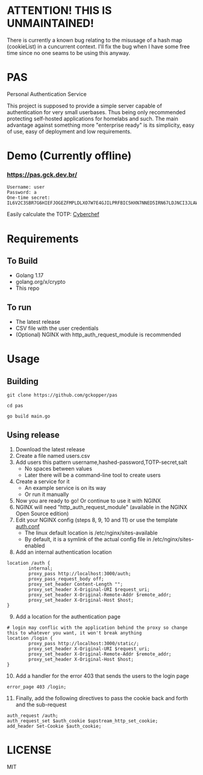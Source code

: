 # ATTENTION! THIS IS UNMAINTAINED!
There is currently a known bug relating to the misusage of a hash map (cookieList) in a cuncurrent context. I'll fix the bug when I have some free time since no one seams to be using this anyway.

# PAS
Personal Authentication Service

This project is supposed to provide a simple server capable of authentication for very small userbases. Thus being only recommended protecting self-hosted applications for homelabs and such. The main advantage against something more "enterprise ready" is its simplicity, easy of use, easy of deployment and low requirements.


# Demo (Currently offline)
### https://pas.gck.dev.br/
```
Username: user
Password: a
One-time secret: IL6V2C3SBR7G6HIEFJOGEZFMPLDLXO7W7E4GJILPRFBIC5HXN7NNED5IRN67LDJNCI3JLAW4RCJKR5CKSMMGT7GL4O3D3GSMSXWCLZY=
```
Easily calculate the TOTP:
[Cyberchef](https://gchq.github.io/CyberChef/#recipe=From_Base32('A-Z2-7%3D',true)Generate_TOTP('',32,6,0,30)&input=SUw2VjJDM1NCUjdHNkhJRUZKT0dFWkZNUExETFhPN1c3RTRHSklMUFJGQklDNUhYTjdOTkVENUlSTjY3TERKTkNJM0pMQVc0UkNKS1I1Q0tTTU1HVDdHTDRPM0QzR1NNU1hXQ0xaWT0)
# Requirements
## To Build
- Golang 1.17
- golang.org/x/crypto
- This repo
## To run
- The latest release
- CSV file with the user credentials
- (Optional) NGINX with http_auth_request_module is recommended

# Usage
## Building
`git clone https://github.com/gckopper/pas` 

`cd pas`

`go build main.go`
## Using release
1. Download the latest release
2. Create a file named users.csv
3. Add users this pattern username,hashed-password,TOTP-secret,salt
   * No spaces between values
   * Later there will be a command-line tool to create users
4. Create a service for it
   * An example service is on its way
   * Or run it manually
5. Now you are ready to go! Or continue to use it with NGINX
6. NGINX will need "http_auth_request_module" (available in the NGINX Open Source edition)
7. Edit your NGINX config (steps 8, 9, 10 and 11) or use the template [auth.conf](https://github.com/gckopper/pas/blob/main/auth.conf)
   * The linux default location is /etc/nginx/sites-available
   * By default, it is a symlink of the actual config file in /etc/nginx/sites-enabled
8. Add an internal authentication location 
``` 
location /auth {
        internal;
        proxy_pass http://localhost:3000/auth;
        proxy_pass_request_body off;
        proxy_set_header Content-Length "";
        proxy_set_header X-Original-URI $request_uri;
        proxy_set_header X-Original-Remote-Addr $remote_addr;
        proxy_set_header X-Original-Host $host;
}
```
9. Add a location for the authentication page
```
# login may conflic with the application behind the proxy so change this to whatever you want, it won't break anything
location /login {
        proxy_pass http://localhost:3000/static/;
        proxy_set_header X-Original-URI $request_uri;
        proxy_set_header X-Original-Remote-Addr $remote_addr;
        proxy_set_header X-Original-Host $host;
}
```
10. Add a handler for the error 403 that sends the users to the login page
```
error_page 403 /login;
```
11. Finally, add the following directives to pass the cookie back and forth and the sub-request
```
auth_request /auth;
auth_request_set $auth_cookie $upstream_http_set_cookie;
add_header Set-Cookie $auth_cookie;
```

# LICENSE
MIT
